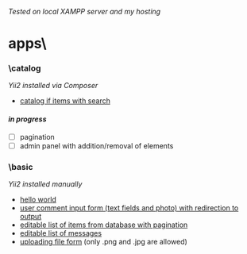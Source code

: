 _Tested on local XAMPP server and my hosting_

# apps\
  ### __\catalog__
_Yii2 installed via Composer_

  - [catalog if items with search](http://dec1i1bel.space/yii2_sandbox/apps/catalog/web/index.php?r=catalog%2Findex)
  #### _in progress_
  - [ ] pagination
  - [ ] admin panel with addition/removal of elements

  ### __\basic__
  _Yii2 installed manually_

  - [hello world](http://dec1i1bel.space/yii2_sandbox/apps/basic/web/index.php?r=site%2Fmy-say-hello&message=Hello+World)
  - [user comment input form (text fields and photo) with redirection to output](http://dec1i1bel.space/yii2_sandbox/apps/basic/web/index.php?r=site%2Fmy-entry)
  - [editable list of items from database with pagination](http://dec1i1bel.space/yii2_sandbox/apps/basic/web/index.php?r=country%2Findex)
  - [editable list of messages](http://dec1i1bel.space/yii2_sandbox/apps/basic/web/index.php?r=messages%2Findex)
  - [uploading file form](http://dec1i1bel.space/yii2_sandbox/apps/basic/web/index.php?r=site%2Fupload) (only .png and .jpg are allowed)